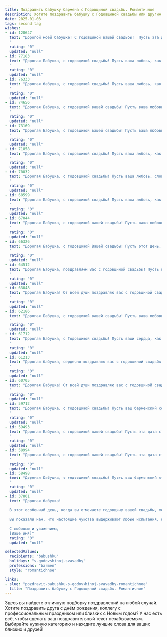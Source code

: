 ```yaml
---
title: Поздравить бабушку бармена с Годовщиной свадьбы. Романтичное
description: Хотите поздравить бабушку с Годовщиной свадьбы или другим праздником? Наш ИИ создаст незабываемое поздравление, а вы обязательно выделитесь среди других.  
date: 2025-01-03
tags: second tag
wishes:
- id: 128647
  text: "Дорогой моей бабушке! С годовщиной вашей свадьбы!  Пусть эта дата вновь напомнит о той нежной любви, что согревала вас долгие годы, как самый крепкий коктейль, смешанный умелыми руками опытного бармена – и ваша любовь, как самое изысканное вино, с годами становится только лучше и благороднее. Желаю вам ещё многих-многих счастливых лет, наполненных теплом, уютом и нежностию, как самый волшебный коктейль,  приготовленный с любовью!
  "
  rating: "0"
  updated: "null"
- id: 77183
  text: "Дорогая Бабушка, с годовщиной свадьбы! Пусть ваша любовь, как выдержанный напиток, станет еще крепче и ярче с каждым годом. Спасибо за ваш пример любви и верности, за то, что вы всегда рядом и согревает нас своим теплом. Пусть этот день подарит вам незабываемые эмоции и счастливые воспоминания!
  "
  rating: "0"
  updated: "null"
- id: 76333
  text: "Дорогая бабушка, с годовщиной свадьбы! Пусть ваша любовь, как хорошее вино, с годами становится только крепче и слаще. Желаю вам долгих лет счастья, взаимопонимания и нежных чувств, которые вы бережно храните друг к другу.
  "
  rating: "0"
  updated: "null"
- id: 74656
  text: "Дорогая Бабушка, с годовщиной вашей свадьбы! Пусть ваша любовь, как и ваш любимый коктейль, остается искрящейся и бодрящей, а жизнь - такой же сладкой и красивой, как ваш декор за барной стойкой! 🎉🥂💖
  "
  rating: "0"
  updated: "null"
- id: 73169
  text: "Дорогая Бабушка, с годовщиной вашей свадьбы! Пусть ваша любовь, как вино, с годами только крепнет и становится благороднее. Желаю вам здоровья, счастья и  нежных  чувств. 🥂  Пусть ваши дни будут полны радости,  а ваши сердца всегда бьются в унисон.
  "
  rating: "0"
  updated: "null"
- id: 71858
  text: "Дорогая Бабушка, с годовщиной свадьбы! Пусть ваша любовь, как крепкий коктейль, приготовленный опытным барменом, будет всегда искриться и радовать вас. Желаю вам долгих, счастливых лет вместе, полных нежности, тепла и взаимной заботы!
  "
  rating: "0"
  updated: "null"
- id: 70032
  text: "Дорогая Бабушка, с годовщиной свадьбы! Пусть ваша любовь, словно выдержанный напиток, с годами становится только крепче и вкуснее. Пусть каждый день вашей жизни будет наполнен счастьем, как бокал, до краев наполненный искрящимся игристым. 🍾🥂
  "
  rating: "0"
  updated: "null"
- id: 68599
  text: "Дорогая Бабушка, с годовщиной свадьбы! Пусть ваша любовь, как хороший бармен, всегда умеет смешать самые лучшие чувства: нежность, страсть, заботу и верность. Пусть этот день, как бокал с игристым, искрится счастьем и любовью! 🥂
  "
  rating: "0"
  updated: "null"
- id: 67044
  text: "Дорогая Бабушка, с годовщиной вашей свадьбы! Пусть ваша любовь, как бокал искрящегося шампанского, всегда будет полна нежности, радости и страсти! 🥂❤️
  "
  rating: "0"
  updated: "null"
- id: 66326
  text: "Дорогая Бабушка, с годовщиной Вашей свадьбы! Пусть этот день, как и ваши чувства, будет наполнен романтикой и нежностью, а ваши воспоминания о прожитых годах всегда согревают ваши сердца. Желаю вам крепкого здоровья, счастья и любви, чтобы каждый день был как прекрасный коктейль, приготовленный лучшим барменом – Вашей любовью! 🥂
  "
  rating: "0"
  updated: "null"
- id: 64512
  text: "Дорогая Бабушка, поздравляем Вас с годовщиной свадьбы! Пусть ваши сердца, как и ваши профессии, всегда будут полны любви, радости и  искрящегося  счастья. Желаем вам долгих лет  благополучной  и  прекрасной  жизни вместе, как  два  бокала  искристого  вина, сплетенные  в  одном  тосте  любви.
  "
  rating: "0"
  updated: "null"
- id: 63048
  text: "Дорогая Бабушка! От всей души поздравляю вас с годовщиной свадьбы! Пусть ваша любовь, крепкая как бархат, будет  вечной, как вино, которое вы с дедушкой так мастерски смешиваете за барной стойкой жизни, создавая  сладкие моменты и  крепкие  воспоминания. Желаю вам  и  дальше  радовать друг друга и  наслаждаться  каждой минутой, проведенной вместе!
  "
  rating: "0"
  updated: "null"
- id: 62186
  text: "Дорогая Бабушка, с годовщиной вашей свадьбы! Пусть ваша любовь, как и ваш бар, всегда будет полна искрящегося счастья и незабываемых моментов, дарящих тепло и уют. Пусть ваш союз остаётся таким же крепким и гармоничным, как лучшие коктейли, которые вы когда-то подавали.
  "
  rating: "0"
  updated: "null"
- id: 61712
  text: "Дорогая Бабушка, с Годовщиной свадьбы! Пусть ваши сердца, как два бокала, наполненные любовью, переливаются счастьем и нежностью. Желаю вам  оставаться такими же  красивыми и влюбленными, как в тот день, когда вы произнесли судьбоносное \"да\"!
  "
  rating: "0"
  updated: "null"
- id: 61213
  text: "Дорогая бабушка, сердечно поздравляю вас с годовщиной свадьбы! Пусть ваша любовь, как благородное вино, с годами только крепнет и становится все более ароматной. Желаю вам бесконечного счастья, крепкого здоровья и нежных воспоминаний о каждой прожитой вместе минуте!
  "
  rating: "0"
  updated: "null"
- id: 60705
  text: "Дорогая Бабушка! От всей души поздравляю вас с годовщиной свадьбы! Пусть ваша любовь, как и ваш барменский талант, всегда будет яркой, игристой и неиссякаемой!
  "
  rating: "0"
  updated: "null"
- id: 59712
  text: "Дорогая Бабушка, с годовщиной свадьбы! Пусть ваш барменский союз будет таким же искрометным и незабываемым, как ваши лучшие коктейли. Желаю вам безграничного счастья, любви, которая с годами только крепнет, и много-много ярких моментов! 🥂❤️
  "
  rating: "0"
  updated: "null"
- id: 59493
  text: "Дорогая Бабушка, с годовщиной вашей свадьбы! Пусть эта дата станет напоминанием о том, как прекрасно и крепко вы любите друг друга, как будто время остановилось в тот самый день, когда вы сказали \"да\". Пусть ваши сердца бьются в унисон, как два бокала с искрящимся шампанским, а ваши чувства остаются такими же яркими и праздничными, как барменские коктейли, приготовленные с любовью!
  "
  rating: "0"
  updated: "null"
- id: 58994
  text: "Дорогая бабушка, с годовщиной вашей свадьбы! Пусть эта дата станет еще одним напоминанием о том, как прекрасно и гармонично вы провели вместе столько лет. Ваш союз - источник вдохновения и пример настоящей любви для всех нас. Желаю вам крепкого здоровья, семейного счастья и бесконечной любви друг к другу!
  "
  rating: "0"
  updated: "null"
- id: 58498
  text: "Дорогая Бабушка, с годовщиной свадьбы! Пусть ваш барменский стаж, наполненный любовью и душой, станет  источником новых прекрасных моментов, которые вы будете вспоминать с теплом и нежностью.
  "
  rating: "0"
  updated: "null"
- id: 37801
  text: "Дорогая бабушка!
  
  В этот особенный день, когда вы отмечаете годовщину вашей свадьбы, хочу поздравить вас с этим замечательным событием! Ваша любовь — это как старинный, но всегда новый коктейль, в котором смешаны искренность, забота и уважение.
  
  Вы показали нам, что настоящие чувства выдерживают любые испытания, как хорошее вино — с годами становится только лучше. Пусть каждый миг вашей совместной жизни будет полон счастья и тепла, а каждый новый день дарит радость, как волшебный напиток, которым вы радуете своих любимых.
  
  С любовью и уважением,
  [Ваше имя]"
  rating: "0"
  updated: "null"

selectedValues:
  recipients: "babushku"
  holidays: "s-godovshinoj-svavadby"
  professions: "barmen"
  style: "romantichnoe"

links:
- slug: "pozdravit-babushku-s-godovshinoj-svavadby-romantichnoe"
  title: "Поздравить бабушку с Годовщиной свадьбы. Романтичное"
---
```


Здесь вы найдете отличную подборку поздравлений на любой случай.
Хотите поздравить друга с днём рождения, коллегу с профессиональным праздником или близких с Новым годом? У нас есть всё, чтобы сделать ваш поздравительный текст незабываемым. Выбирайте нужную категорию и находите лучшие слова для ваших близких и друзей!
